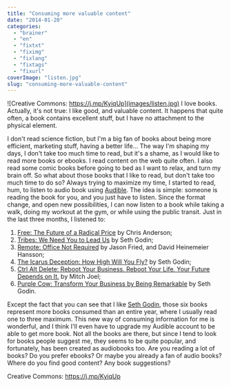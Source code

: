 ```yaml
---
title: "Consuming more valuable content"
date: "2014-01-20"
categories: 
  - "brainer"
  - "en"
  - "fixtxt"
  - "fiximg"
  - "fixlang"
  - "fixtags"
  - "fixurl"
coverImage: "listen.jpg"
slug: "consuming-more-valuable-content"
---
```


![Creative Commons: https://j.mp/KyiqUp](images/listen.jpg) I love books. Actually, it's not true: I like good, and valuable content. It happens that quite often, a book contains excellent stuff, but I have no attachment to the physical element.

I don't read science fiction, but I'm a big fan of books about being more efficient, marketing stuff, having a better life... The way I'm shaping my days, I don't take too much time to read, but it's a shame, as I would like to read more books or ebooks. I read content on the web quite often. I also read some comic books before going to bed as I want to relax, and turn my brain off. So what about those books that I like to read, but don't take too much time to do so? Always trying to maximize my time, I started to read, hum, to listen to audio book using [Audible](https://www.audible.com/ "Audible website"). The idea is simple: someone is reading the book for you, and you just have to listen. Since the format change, and open new possibilities, I can now listen to a book while taking a walk, doing my workout at the gym, or while using the public transit. Just in the last three months, I listened to:

1. [Free: The Future of a Radical Price](https://www.amazon.ca/gp/product/1401322905/ "Amazon link for the book Free: The Future of a Radical Price") by Chris Anderson;
2. [Tribes: We Need You to Lead Us](https://www.amazon.ca/gp/product/1591842336/ "Amazon link for the book Tribes: We Need You to Lead Us") by Seth Godin;
3. [Remote: Office Not Required](https://www.amazon.ca/gp/product/0804137501/ "Amazon link for the book Remote: Office Not Required") by Jason Fried, and David Heinemeier Hansson;
4. [The Icarus Deception: How High Will You Fly?](https://www.amazon.ca/gp/product/1591846072/ "Amazon link for the book The Icarus Deception: How High Will You Fly?") by Seth Godin;
5. [Ctrl Alt Delete: Reboot Your Business. Reboot Your Life. Your Future Depends on It.](https://www.amazon.ca/gp/product/1455523305 "Amazon link for the book Ctrl Alt Delete: Reboot Your Business. Reboot Your Life. Your Future Depends on It.") by Mitch Joel;
6. [Purple Cow: Transform Your Business by Being Remarkable](https://www.amazon.ca/gp/product/1591843170/ "Amazon link for the book Purple Cow: Transform Your Business by Being Remarkable") by Seth Godin.

Except the fact that you can see that I like [Seth Godin](https://sethgodin.typepad.com/ "Seth Godin's blog"), those six books represent more books consumed than an entire year, where I usually read one to three maximum. This new way of consuming information for me is wonderful, and I think I'll even have to upgrade my Audible account to be able to get more book. Not all the books are there, but since I tend to look for books people suggest me, they seems to be quite popular, and fortunately, has been created as audiobooks too. Are you reading a lot of books? Do you prefer ebooks? Or maybe you already a fan of audio books? Where do you find good content? Any book suggestions?

Creative Commons: https://j.mp/KyiqUp
